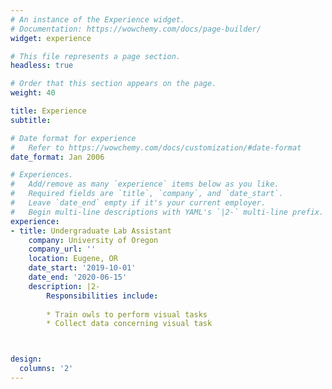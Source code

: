 ```yaml
---
# An instance of the Experience widget.
# Documentation: https://wowchemy.com/docs/page-builder/
widget: experience

# This file represents a page section.
headless: true

# Order that this section appears on the page.
weight: 40

title: Experience
subtitle:

# Date format for experience
#   Refer to https://wowchemy.com/docs/customization/#date-format
date_format: Jan 2006

# Experiences.
#   Add/remove as many `experience` items below as you like.
#   Required fields are `title`, `company`, and `date_start`.
#   Leave `date_end` empty if it's your current employer.
#   Begin multi-line descriptions with YAML's `|2-` multi-line prefix.
experience:
- title: Undergraduate Lab Assistant
    company: University of Oregon
    company_url: ''
    location: Eugene, OR
    date_start: '2019-10-01'
    date_end: '2020-06-15'
    description: |2-
        Responsibilities include:
        
        * Train owls to perform visual tasks
        * Collect data concerning visual task



design:
  columns: '2'
---
```

